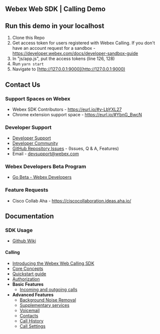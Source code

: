 ## Webex Web SDK | Calling Demo

## Run this demo in your localhost

1. Clone this Repo
2. Get access token for users registered with Webex Calling. If you don't have an account request for a sandbox - https://developer.webex.com/docs/developer-sandbox-guide
3. In "js/app.js", put the access tokens (line 126, 128)
4. Run `yarn start`
5. Navigate to [http://127.0.0.1:9000](http://127.0.0.1:9000)

## Contact Us

### Support Spaces on Webex

- Webex SDK Contributors - https://eurl.io/#v-LbYXL27
- Chrome extension support space - https://eurl.io/#YbnG_BwcN

### Developer Support

- [Developer Support](https://developer.webex.com/support)
- [Developer Community](https://community.cisco.com/t5/webex-for-developers/bd-p/disc-webex-developers)
- [GitHub Repository Issues](https://github.com/webex/webex-js-sdk/issues) - (Issues, Q & A, Features)
- Email - devsupport@webex.com

### Webex Developers Beta Program

- [Go Beta - Webex Developers](https://gobeta.webex.com/key/dev-platform)

### Feature Requests

- Cisco Collab Aha - https://ciscocollaboration.ideas.aha.io/

## Documentation

### SDK Usage

- [Github Wiki](https://github.com/webex/webex-js-sdk/wiki)

#### Calling

- [Introducing the Webex Web Calling SDK](https://github.com/webex/webex-js-sdk/wiki/Introducing-the-Webex-Web-Calling-SDK)
- [Core Concepts](<https://github.com/webex/webex-js-sdk/wiki/Core-Concepts-(Calling)>)
- [Quickstart guide](<https://github.com/webex/webex-js-sdk/wiki/Quickstart-Guide-(Calling)>)
- [Authorization](<https://github.com/webex/webex-js-sdk/wiki/Authorization-(Calling)>)
- **Basic Features**
  - [Incoming and outgoing calls](https://github.com/webex/webex-js-sdk/wiki/Incoming-and-Outgoing-Calls)
- **Advanced Features**
  - [Background Noise Removal](https://github.com/webex/webex-js-sdk/wiki/Webex-Calling-%7C-Background-Noise-Removal)
  - [Supplementary services](https://github.com/webex/webex-js-sdk/wiki/Calling-Supplementary-Services)
  - [Voicemail](https://github.com/webex/webex-js-sdk/wiki/Voicemail)
  - [Contacts](https://github.com/webex/webex-js-sdk/wiki/Contacts)
  - [Call History](https://github.com/webex/webex-js-sdk/wiki/Calling-Call-History)
  - [Call Settings](https://github.com/webex/webex-js-sdk/wiki/Call-Settings)
